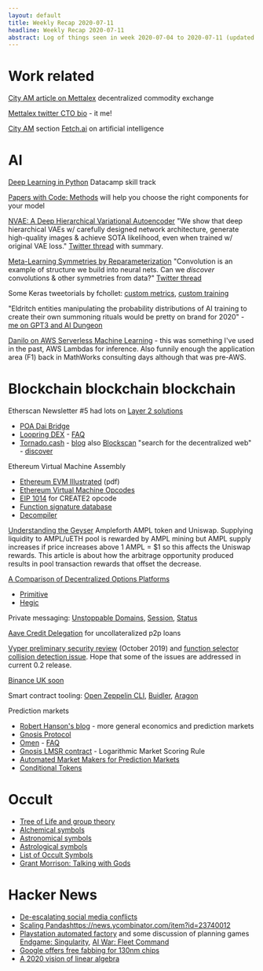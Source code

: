 ```yaml
---
layout: default
title: Weekly Recap 2020-07-11
headline: Weekly Recap 2020-07-11
abstract: Log of things seen in week 2020-07-04 to 2020-07-11 (updated mid week)
---
```

# Work related
[City AM article on Mettalex](https://www.cityam.com/commodities-trading-made-easy-thanks-to-mettalexs-decentralised-platform/) decentralized commodity exchange

[Mettalex twitter CTO bio](https://twitter.com/Mettalex/status/1280822684759326720) - it me!

[City AM](https://www.cityam.com/fetch-ai-on-artificial-intelligence/) section [Fetch.ai](https://fetch.ai/) on artificial intelligence 

# AI
[Deep Learning in Python](https://learn.datacamp.com/skill-tracks/deep-learning-in-python) Datacamp skill track

[Papers with Code: Methods](https://paperswithcode.com/methods) will help you choose the right components for your model

[NVAE: A Deep Hierarchical Variational Autoencoder](https://arxiv.org/abs/2007.03898) "We show that deep hierarchical VAEs w/ carefully designed network architecture, generate high-quality images & achieve SOTA likelihood, even when trained w/ original VAE loss."  [Twitter thread](https://twitter.com/ArashVahdat/status/1281036985981825024) with summary.

[Meta-Learning Symmetries by Reparameterization](https://arxiv.org/abs/2007.02933) "Convolution is an example of structure we build into neural nets. Can we _discover_ convolutions & other symmetries from data?" [Twitter thread](https://twitter.com/chelseabfinn/status/1280715665616146432)

Some Keras tweetorials by fchollet: [custom metrics](https://twitter.com/fchollet/status/1280730971717820416), [custom training](https://twitter.com/fchollet/status/1280733141980680193)

"Eldritch entities manipulating the probability distributions of AI training to create their own summoning rituals would be pretty on brand for 2020" - [me on GPT3 and AI Dungeon](https://twitter.com/mattmcd/status/1281111327151468546)

[Danilo on AWS Serverless Machine Learning](https://twitter.com/danilop/status/1281202450154885121) - this was something I've used in the past, AWS Lambdas for inference.  Also funnily enough the application area (F1) back in MathWorks consulting days although that was pre-AWS.

# Blockchain blockchain blockchain

Etherscan Newsletter \#5 had lots on [Layer 2 solutions](https://medium.com/etherscan-blog/layer-2-a-mainnet-explorers-look-at-early-uses-5be154af64e4)
* [POA Dai Bridge](https://dai-bridge.poa.network/)
* [Loopring DEX](https://loopring.io/trade/LRC-USDT) - [FAQ](https://medium.com/loopring-protocol/loopring-exchange-faq-196d6c40f6cf)
* [Tornado.cash](http://pages.tornado.cash/) - [blog](https://medium.com/@tornado.cash/introducing-private-transactions-on-ethereum-now-42ee915babe0)
also [Blockscan](https://medium.com/etherscan-blog/blockscan-the-search-engine-for-a-decentralized-web-20b4d3d20efb) "search for the decentralized web" - [discover](https://blockscan.com/discover)

Ethereum Virtual Machine Assembly
* [Ethereum EVM Illustrated](https://takenobu-hs.github.io/downloads/ethereum_evm_illustrated.pdf) (pdf)
* [Ethereum Virtual Machine Opcodes](https://ethervm.io/)
* [EIP 1014](https://github.com/ethereum/EIPs/blob/master/EIPS/eip-1014.md) for CREATE2 opcode
* [Function signature database](https://www.4byte.directory/)
* [Decompiler](https://ethervm.io/decompile)

[Understanding the Geyser](https://www.ampltalk.org/app/forum/ampl-geyser-19/topic/understanding-the-ampl-uniswap-42/) Ampleforth AMPL token and Uniswap.  Supplying liquidity to AMPL/uETH pool is rewarded by AMPL mining but AMPL supply increases if price increases above 1 AMPL = \$1 so this affects the Uniswap rewards.  This article is about how the arbitrage opportunity produced results in pool transaction rewards that offset the decrease.

[A Comparison of Decentralized Options Platforms](https://medium.com/coinmonks/a-comparison-of-decentralized-options-platforms-140b1421c71c) 
* [Primitive](https://docs.primitive.finance/)
* [Hegic](https://www.hegic.co/)

Private messaging: [Unstoppable Domains](https://unstoppabledomains.com/chat), [Session](https://getsession.org/), [Status](https://status.im/)

[Aave Credit Delegation](https://twitter.com/StaniKulechov/status/1280500974176612352) for uncollateralized p2p loans

[Vyper preliminary security review](https://diligence.consensys.net/blog/2019/10/vyper-preliminary-security-review/) (October 2019) and [function selector collision detection issue](https://diligence.consensys.net/blog/2019/09/vyper-here-be-snakes/).  Hope that some of the issues are addressed in current 0.2 release.

[Binance UK soon](https://www.binance.com/en/blog/421499824684900674/Binance-Announces-the-Acquisition-of-an-FCARegulated-Entity-)

Smart contract tooling: [Open Zeppelin CLI](https://docs.openzeppelin.com/cli/2.8/), [Buidler](https://buidler.dev/), [Aragon](https://hack.aragon.org/)

Prediction markets
* [Robert Hanson's blog](http://www.overcomingbias.com/) - more general economics and prediction markets
* [Gnosis Protocol](https://blog.gnosis.pm/announcing-the-gnosis-protocol-89b3d7794da7)
* [Omen](https://omen.eth.link/#/) - [FAQ](https://omen.eth.link/faq.pdf)
* [Gnosis LMSR contract](https://kovan.etherscan.io/address/0x3e842e2da991afdb070c58e1c67ac49fc3d3c6c7#code) - Logarithmic Market Scoring Rule
* [Automated Market Makers for Prediction Markets](https://docs.gnosis.io/conditionaltokens/docs/introduction3/)
* [Conditional Tokens](https://docs.gnosis.io/conditionaltokens/)


# Occult 
* [Tree of Life and group theory](http://www.smphillips.mysite.com/tree-of-life-42.html)
* [Alchemical symbols](https://en.wikipedia.org/wiki/Alchemical_symbol)
* [Astronomical symbols](https://en.wikipedia.org/wiki/Astronomical_symbols)
* [Astrological symbols](https://en.wikipedia.org/wiki/Astrological_symbols)
* [List of Occult Symbols](https://en.wikipedia.org/wiki/List_of_occult_symbols)
* [Grant Morrison: Talking with Gods](http://sequart.org/movies/1/grant-morrison-talking-with-gods/)


# Hacker News
* [De-escalating social media conflicts](https://news.ycombinator.com/item?id=23734535)
* [Scaling Pandashttps://news.ycombinator.com/item?id=23740012](https://news.ycombinator.com/item?id=23740012)
* [Playstation automated factory](https://news.ycombinator.com/item?id=23748664) and some discussion of planning games [Endgame: Singularity](https://en.wikipedia.org/wiki/Endgame:_Singularity), [AI War: Fleet Command](https://en.wikipedia.org/wiki/AI_War:_Fleet_Command)
* [Google offers free fabbing for 130nm chips](https://news.ycombinator.com/item?id=23755693)
* [A 2020 vision of linear algebra](https://news.ycombinator.com/item?id=23150699)
